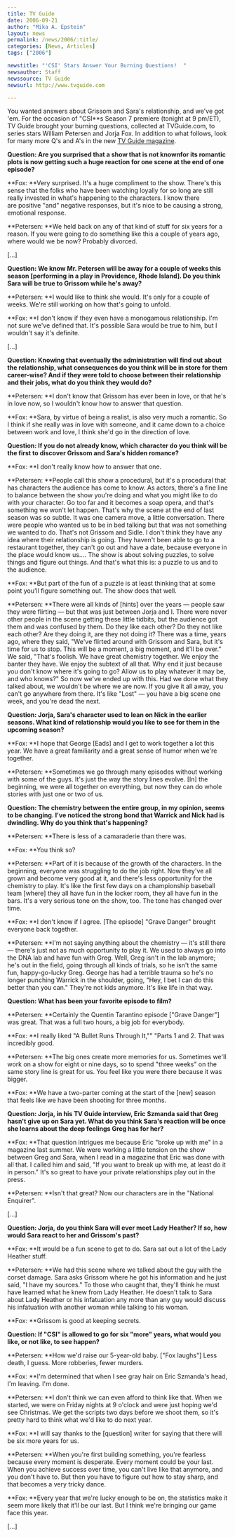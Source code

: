 ```yaml
---
title: TV Guide
date: 2006-09-21
author: "Mika A. Epstein"
layout: news
permalink: /news/2006/:title/
categories: [News, Articles]
tags: ["2006"]

newstitle: "'CSI' Stars Answer Your Burning Questions!  "
newsauthor: Staff
newssource: TV Guide
newsurl: http://www.tvguide.com

---
```


You wanted answers about Grissom and Sara's relationship, and we've got 'em. For the occasion of "CSI**s Season 7 premiere (tonight at 9 pm/ET), TV Guide brought your burning questions, collected at TVGuide.com,&nbsp;to series stars William Petersen and Jorja Fox. In addition to what follows, look for many more Q's and A's in the new [TV Guide magazine](http://www.tvguide.com/Magazine/default.aspx).

**Question: Are you surprised that a show that is not knownfor its romantic plots is now getting such a huge reaction for one scene at the end of one episode?**

**Fox: **Very surprised. It's a huge compliment to the show. There's this sense that the folks who have been watching loyally for so long are still really invested in what's happening to the characters. I know there are&nbsp;positive "and" negative responses, but it's nice to be causing a strong, emotional response.

**Petersen: **We held back on any of that kind of stuff for six years for a reason. If you were going to do something like this a couple of years ago, where would we be now? Probably divorced.

[...]

**Question: We know Mr. Petersen will be away for a couple of weeks this season [performing in a play in Providence, Rhode Island]. Do you think Sara will be true to Grissom while he's away?**

**Petersen: **I would like to think she would. It's only for a couple of weeks. We're still working on how that's going to unfold.

**Fox: **I don't know if they even have a monogamous relationship. I'm not sure we've defined that. It's possible Sara would be true to him, but I wouldn't say it's definite.

[...]

**Question: Knowing that eventually the administration will find out about the relationship, what consequences do you think will be in store for them career-wise? And if they were told to choose between their relationship and their jobs, what do you think they would do?**

**Petersen: **I don't know that Grissom has ever been in love, or that he's in love now, so I wouldn't know how to answer that question.

**Fox: **Sara, by virtue of being a realist, is also very much a romantic. So I think if she really was in love with someone, and it came down to a choice between work and love, I think she'd go in the direction of love.

**Question: If you do not already know, which character do you think will be the first to discover Grissom and Sara's hidden romance?**

**Fox: **I don't really know how to answer that one.

**Petersen: **People call this show a procedural, but it's a procedural that has characters the audience has come to know. As actors, there's a fine line to balance between the show you're doing and what you might like to do with your character. Go too far and it becomes a soap opera, and that's something we won't let happen. That's why the scene at the end of last season was so subtle. It was one camera move, a&nbsp;little conversation. There were people who wanted us to be in bed talking but that was not something we wanted to do. That's not Grissom and Sidle. I don't think they have any idea where their relationship is going. They haven't been able to go to a restaurant together, they can't go out and have a date, because everyone in the place would know us.... The show is about solving puzzles, to solve things and figure out things. And that's what this is:&nbsp;a puzzle to us and to the audience.

**Fox: **But part of the fun of a puzzle is at least thinking that&nbsp;at some point you'll figure something out. The show does that well.

**Petersen: **There were all kinds of [hints] over the years &#8212; people saw they were flirting &#8212; but that was just between Jorja and I. There were never other people in the scene getting these little tidbits, but the audience got them and was confused by them. Do they like each other? Do they not like each other? Are they doing it, are they not doing it? There was a time, years ago, where they said, "We've flirted around with Grissom and Sara, but it's time for us to stop. This will be a moment, a big moment, and it'll be over." We said, "That's foolish. We have great chemistry together. We enjoy the banter they have. We enjoy the subtext of all that. Why end it just because you don't know where it's going to go? Allow us to play whatever it may be, and who knows?" So now we've ended up with this. Had we done what they talked about, we wouldn't be where we are now. If you give it all away, you can't go anywhere from there. It's like "Lost"&nbsp;&#8212; you have a big scene one week, and you're dead the next.

**Question: Jorja, Sara's character used to lean on Nick in the earlier seasons. What kind of relationship would you like to see for them in the upcoming season?**

**Fox: **I hope that George [Eads] and I get to work together a lot this year. We have a great familiarity and a great sense of humor when we're together.

**Petersen: **Sometimes we go through many episodes without working with some of the guys. It's just the way the story lines evolve. [In] the beginning, we were all together on everything, but now they can do whole stories with just one or two of us.

**Question: The chemistry between the entire group, in my opinion, seems to be changing. I've noticed the strong bond that Warrick and Nick had is dwindling. Why do you think that's happening?**

**Petersen: **There is less of a camaraderie than there was.

**Fox: **You think so?

**Petersen: **Part of it is because of the growth of the characters. In the beginning, everyone was struggling to do the job right. Now they've all grown and become very good at it, and there's less opportunity for the chemistry to play. It's&nbsp;like the first few days on a championship baseball team [where] they all have fun in the locker room, they all have fun in the bars. It's a very serious tone on the show, too. The tone has changed over time.

**Fox: **I don't know if I agree. [The episode] "Grave Danger" brought everyone back together.

**Petersen: **I'm not saying anything about the chemistry &#8212; it's still there &#8212; there's just not as much opportunity to play it. We used to always go into the DNA lab and have fun with Greg. Well, Greg isn't in the lab anymore; he's out in the field, going through all kinds of trials, so he isn't the same fun, happy-go-lucky Greg. George has had a terrible trauma so he's no longer punching Warrick in the shoulder, going, "Hey, I bet I can do this better than you can." They're not kids anymore. It's like life in that way.

**Question: What has been your favorite episode to film?**

**Petersen: **Certainly the Quentin Tarantino episode ["Grave Danger"] was great. That was a full two hours, a big job for everybody.

**Fox: **I really liked "A Bullet Runs Through It,"" "Parts&nbsp;1 and 2. That was incredibly good.

**Petersen: **The big ones create more memories for us. Sometimes we'll work on a show for&nbsp;eight or&nbsp;nine days, so to spend "three weeks" on the same story line is great for us. You feel like you were there because it was bigger.

**Fox: **We have a two-parter coming at the start of the [new] season that feels like we have been shooting for three months.

**Question: Jorja, in his TV Guide interview, Eric Szmanda said that Greg hasn't give up on Sara yet. What do you think Sara's reaction will be once she learns about the deep feelings Greg has for her?**

**Fox: **That question intrigues me because Eric "broke up with me" in a magazine last summer. We were working a little tension on the show between Greg and Sara, when I read in a magazine that Eric was done with all that. I called him and said, "If you want to break up with me, at least do it in person." It's so great to have your private relationships play out in the press.

**Petersen: **Isn't that great? Now our characters are in the "National Enquirer".

[...]

**Question: Jorja, do you think Sara will ever meet Lady Heather? If so, how would Sara react to her and Grissom's past?**

**Fox: **It would be a fun scene to get to do. Sara sat out a lot of the Lady Heather stuff.

**Petersen: **We had this scene where we talked about the guy with the corset damage. Sara asks Grissom where he got his information and he just said, "I have my sources." To those who caught that, they'll think he must have learned what he knew from Lady Heather. He doesn't talk to Sara about Lady Heather or his infatuation any more than any guy would discuss his infatuation with another woman while talking to his woman.

**Fox: **Grissom is good at keeping secrets.

**Question: If "CSI" is allowed to go for six "more" years, what would you like, or not like, to see happen?**

**Petersen: **How we'd raise our 5-year-old baby. ["Fox laughs"] Less death, I guess. More robberies, fewer murders.

**Fox: **I'm determined that when I see gray hair on Eric Szmanda's head, I'm leaving. I'm done.

**Petersen: **I don't think we can even afford to think like that. When we started, we were on Friday nights at 9 o'clock and were just hoping we'd see Christmas. We get the scripts two days before we shoot them, so it's pretty hard to think what we'd like to do next year.

**Fox: **I will say thanks to the [question] writer for saying that there will be six more years for us.

**Petersen: **When you're first building something, you're fearless because every moment is desperate. Every moment could be your last. When you achieve success over time, you can't live like that anymore, and you don't have to. But then you have to figure out how to stay sharp, and that becomes a very tricky dance.

**Fox: **Every year that we're lucky enough to be on, the statistics make it seem more likely that it'll be our last. But I think we're bringing our game face this year.

[...]
